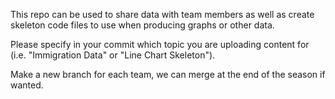 This repo can be used to share data with team members as well as create skeleton code files to use when producing graphs or other data.

Please specify in your commit which topic you are uploading content for (i.e. "Immigration Data" or "Line Chart Skeleton").

Make a new branch for each team, we can merge at the end of the season if wanted.
